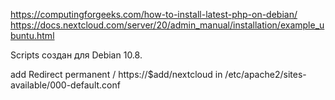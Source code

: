 https://computingforgeeks.com/how-to-install-latest-php-on-debian/
https://docs.nextcloud.com/server/20/admin_manual/installation/example_ubuntu.html

Scripts создан для Debian 10.8. 

add Redirect permanent / https://$add/nextcloud in  /etc/apache2/sites-available/000-default.conf
